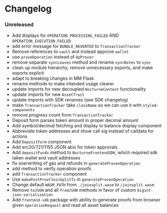 # Changelog

### Unreleased

- Add displays for `OPERATION_PROCESSING_FAILED` AND `OPERATION_EXECUTION_FAILED`
- add error message for `BUNDLE_REVERTED` to `TransactionTracker`
- Remove references to `vault` and instead approve `wallet`
- use `proveOperation` instead of `OpProver`
- remove separate `syncLeaves` method and rename `syncNotes` to `sync`
- clean up module hierarchy, remove unnecessary exports, and make exports explicit
- adapt to breaking changes in MM Flask
- rename methods to make intended usage clearer
- update imports for new decoupled `NocturneContext` functionality
- update imports for new `AssetTrait`
- update imports with SDK renames (see SDK changelog)
- make `TransactionTracker` take `className` so we can use it with `styled-components`
- remove progress count from `TransactionTracker`
- Deposit form parses token amount in proper decimal amount
- Add symbol/decimal fetching and display to balance display component
- Abbreviate token addresses and show call sig instead of calldata for actions
- Add `DepositForm` component
- Add erc20/721/1155 JSON abis for token approvals
- Add `depositFunds` method to `NocturneFrontendSDK`, which required sdk taken wallet and vault addresses
- fix overwriting of gas and refunds in `generateProvenOperation`
- add method to verify operation proofs
- add `TransactionTracker` component
- Use `makePostProofJoinSplitTx` in `generateProvenOperation`
- Change default `WASM_PATH` from `./joinsplit.wasm` to `/joinsplit.wasm`
- Remove `toJSON` and all `fromJSON` methods in favor of custom `bigint-json-serialization`
- Add `frontend-sdk` package with ability to generate proofs from browser given `operationRequest` and read all asset balances
